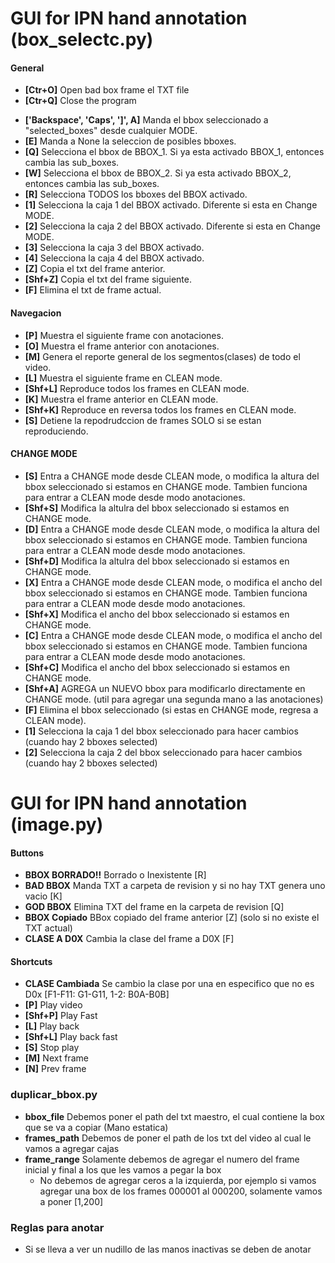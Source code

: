 # GUI for IPN hand annotation (box_selectc.py)

#### General
* **[Ctr+O]**	Open bad box frame el TXT file
* **[Ctr+Q]**	Close the program

- **['Backspace', 'Caps', ']', A]**	Manda el bbox seleccionado a "selected_boxes" desde cualquier MODE.
- **[E]**	    Manda a None la seleccion de posibles bboxes.
- **[Q]**	    Selecciona el bbox de BBOX_1. Si ya esta activado BBOX_1, entonces cambia las sub_boxes.
- **[W]**	    Selecciona el bbox de BBOX_2. Si ya esta activado BBOX_2, entonces cambia las sub_boxes.
- **[R]**	    Selecciona TODOS los bboxes del BBOX activado.
- **[1]**	    Selecciona la caja 1 del BBOX activado. Diferente si esta en Change MODE.
- **[2]**	    Selecciona la caja 2 del BBOX activado. Diferente si esta en Change MODE.
- **[3]**	    Selecciona la caja 3 del BBOX activado.
- **[4]**	    Selecciona la caja 4 del BBOX activado.
- **[Z]**	    Copia el txt del frame anterior.
- **[Shf+Z]**	Copia el txt del frame siguiente.
- **[F]**	    Elimina el txt de frame actual.

#### Navegacion
- **[P]**	    Muestra el siguiente frame con anotaciones.
- **[O]**	    Muestra el frame anterior con anotaciones.
- **[M]**	    Genera el reporte general de los segmentos(clases) de todo el video.
- **[L]**	    Muestra el siguiente frame en CLEAN mode.
- **[Shf+L]**   Reproduce todos los frames en CLEAN mode.
- **[K]**	    Muestra el frame anterior en CLEAN mode.
- **[Shf+K]**	Reproduce en reversa todos los frames en CLEAN mode.
- **[S]**	    Detiene la repodrudccion de frames SOLO si se estan reproduciendo.


#### CHANGE MODE
- **[S]** 	    Entra a CHANGE mode desde CLEAN mode, o modifica la altura del bbox seleccionado si estamos en CHANGE mode. Tambien funciona para entrar a CLEAN mode desde modo anotaciones.
- **[Shf+S]** 	Modifica la altulra del bbox seleccionado si estamos en CHANGE mode.
- **[D]** 	    Entra a CHANGE mode desde CLEAN mode, o modifica la altura del bbox seleccionado si estamos en CHANGE mode. Tambien funciona para entrar a CLEAN mode desde modo anotaciones.
- **[Shf+D]** 	Modifica la altulra del bbox seleccionado si estamos en CHANGE mode.
- **[X]** 	    Entra a CHANGE mode desde CLEAN mode, o modifica el ancho del bbox seleccionado si estamos en CHANGE mode. Tambien funciona para entrar a CLEAN mode desde modo anotaciones.
- **[Shf+X]** 	Modifica el ancho del bbox seleccionado si estamos en CHANGE mode.
- **[C]** 	    Entra a CHANGE mode desde CLEAN mode, o modifica el ancho del bbox seleccionado si estamos en CHANGE mode. Tambien funciona para entrar a CLEAN mode desde modo anotaciones.
- **[Shf+C]** 	Modifica el ancho del bbox seleccionado si estamos en CHANGE mode.
- **[Shf+A]**   AGREGA un NUEVO bbox para modificarlo directamente en CHANGE mode. (util para agregar una segunda mano a las anotaciones)
- **[F]**	    Elimina el bbox seleccionado (si estas en CHANGE mode, regresa a CLEAN mode).
- **[1]** 	    Selecciona la caja 1 del bbox seleccionado para hacer cambios (cuando hay 2 bboxes selected)
- **[2]** 	    Selecciona la caja 2 del bbox seleccionado para hacer cambios (cuando hay 2 bboxes selected)

# GUI for IPN hand annotation (image.py)

#### Buttons
- **BBOX BORRADO!!** 	Borrado o Inexistente [R]
- **BAD BBOX**		    Manda TXT a carpeta de revision y si no hay TXT genera uno vacio [K]
- **GOD BBOX**		    Elimina TXT del frame en la carpeta de revision [Q]
- **BBOX Copiado**		BBox copiado del frame anterior [Z] (solo si no existe el TXT actual)
- **CLASE A D0X**		Cambia la clase del frame a D0X [F]

#### Shortcuts
- **CLASE Cambiada**	Se cambio la clase por una en especifico que no es D0x [F1-F11: G1-G11, 1-2: B0A-B0B]
- **[P]**               Play video
- **[Shf+P]**           Play Fast
- **[L]**               Play back
- **[Shf+L]**           Play back fast
- **[S]**               Stop play
- **[M]**               Next frame
- **[N]**               Prev frame

### duplicar_bbox.py

- **bbox_file**         Debemos poner el path del txt maestro, el cual contiene la box que se va a copiar (Mano estatica)
- **frames_path**       Debemos de poner el path de los txt del video al cual le vamos a agregar cajas
- **frame_range**       Solamente debemos de agregar el numero del frame inicial y final a los que les vamos a pegar la box
   - No debemos de agregar ceros a la izquierda, por ejemplo si vamos agregar una box de los frames 000001 al 000200, solamente vamos a poner [1,200]

### Reglas para anotar

- Si se lleva a ver un nudillo de las manos inactivas se deben de anotar